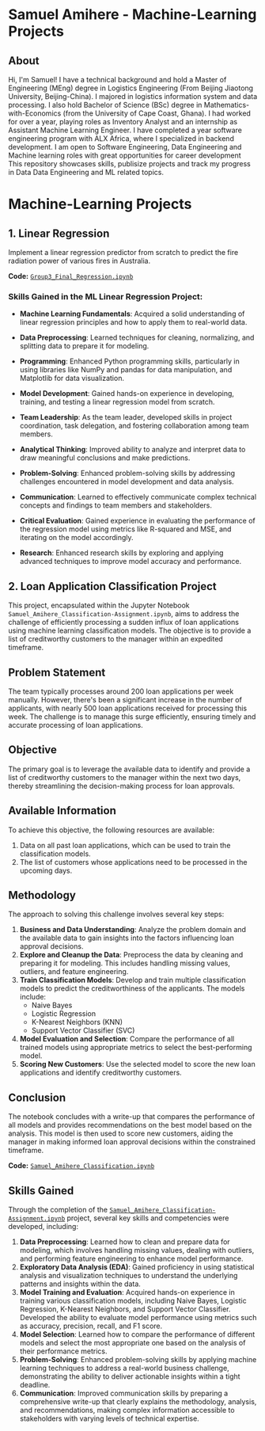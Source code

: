 # Samuel Amihere - Machine-Learning Projects
## About
Hi, I'm Samuel! I have a technical background and hold a Master of Engineering (MEng) degree in Logistics Engineering (From Beijing Jiaotong University, Beijing-China). I majored in logistics information system and data processing. I also hold Bachelor of Science (BSc) degree in Mathematics-with-Economics (from the University of Cape Coast, Ghana). I had worked for over a year, playing roles as Inventory Analyst and an internship as Assistant Machine Learning Engineer. I have completed a year software engineering program with ALX Africa, where I specialized in backend development. I am open to Software Engineering, Data Engineering and Machine learning roles with great opportunities for career development
<br>
This repository showcases skills, publisize projects and track my progress in Data Data Engineering and ML related topics.
<br>

# Machine-Learning Projects
## 1. Linear Regression
Implement a linear regression predictor from scratch to predict the fire radiation power of various fires in Australia.

**Code:** [`Group3_Final_Regression.ipynb`](https://github.com/amihere2830-ML/Machine-Learning/blob/main/Group3_Final_Regression.ipynb)

### Skills Gained in the ML Linear Regression Project:

- **Machine Learning Fundamentals**: Acquired a solid understanding of linear regression principles and how to apply them to real-world data.

- **Data Preprocessing**: Learned techniques for cleaning, normalizing, and splitting data to prepare it for modeling.

- **Programming**: Enhanced Python programming skills, particularly in using libraries like NumPy and pandas for data manipulation, and Matplotlib for data visualization.

- **Model Development**: Gained hands-on experience in developing, training, and testing a linear regression model from scratch.

- **Team Leadership**: As the team leader, developed skills in project coordination, task delegation, and fostering collaboration among team members.

- **Analytical Thinking**: Improved ability to analyze and interpret data to draw meaningful conclusions and make predictions.

- **Problem-Solving**: Enhanced problem-solving skills by addressing challenges encountered in model development and data analysis.

- **Communication**: Learned to effectively communicate complex technical concepts and findings to team members and stakeholders.

- **Critical Evaluation**: Gained experience in evaluating the performance of the regression model using metrics like R-squared and MSE, and iterating on the model accordingly.

- **Research**: Enhanced research skills by exploring and applying advanced techniques to improve model accuracy and performance.


## 2. Loan Application Classification Project

This project, encapsulated within the Jupyter Notebook `Samuel_Amihere_Classification-Assignment.ipynb`, aims to address the challenge of efficiently processing a sudden influx of loan applications using machine learning classification models. The objective is to provide a list of creditworthy customers to the manager within an expedited timeframe.

## Problem Statement

The team typically processes around 200 loan applications per week manually. However, there's been a significant increase in the number of applicants, with nearly 500 loan applications received for processing this week. The challenge is to manage this surge efficiently, ensuring timely and accurate processing of loan applications.

## Objective

The primary goal is to leverage the available data to identify and provide a list of creditworthy customers to the manager within the next two days, thereby streamlining the decision-making process for loan approvals.

## Available Information

To achieve this objective, the following resources are available:
1. Data on all past loan applications, which can be used to train the classification models.
2. The list of customers whose applications need to be processed in the upcoming days.

## Methodology

The approach to solving this challenge involves several key steps:

1. **Business and Data Understanding**: Analyze the problem domain and the available data to gain insights into the factors influencing loan approval decisions.
2. **Explore and Cleanup the Data**: Preprocess the data by cleaning and preparing it for modeling. This includes handling missing values, outliers, and feature engineering.
3. **Train Classification Models**: Develop and train multiple classification models to predict the creditworthiness of the applicants. The models include:
   - Naive Bayes
   - Logistic Regression
   - K-Nearest Neighbors (KNN)
   - Support Vector Classifier (SVC)
4. **Model Evaluation and Selection**: Compare the performance of all trained models using appropriate metrics to select the best-performing model.
5. **Scoring New Customers**: Use the selected model to score the new loan applications and identify creditworthy customers.

## Conclusion

The notebook concludes with a write-up that compares the performance of all models and provides recommendations on the best model based on the analysis. This model is then used to score new customers, aiding the manager in making informed loan approval decisions within the constrained timeframe.

**Code:** [`Samuel_Amihere_Classification.ipynb`](https://github.com/amihere2830-ML/Machine-Learning/blob/main/Samuel_Amihere_Classification-Assignment.ipynb)

## Skills Gained

Through the completion of the [`Samuel_Amihere_Classification-Assignment.ipynb`](https://github.com/amihere2830-ML/Machine-Learning/blob/main/Samuel_Amihere_Classification-Assignment.ipynb) project, several key skills and competencies were developed, including:

1. **Data Preprocessing**: Learned how to clean and prepare data for modeling, which involves handling missing values, dealing with outliers, and performing feature engineering to enhance model performance.
2. **Exploratory Data Analysis (EDA)**: Gained proficiency in using statistical analysis and visualization techniques to understand the underlying patterns and insights within the data.
3. **Model Training and Evaluation**: Acquired hands-on experience in training various classification models, including Naive Bayes, Logistic Regression, K-Nearest Neighbors, and Support Vector Classifier. Developed the ability to evaluate model performance using metrics such as accuracy, precision, recall, and F1 score.
4. **Model Selection**: Learned how to compare the performance of different models and select the most appropriate one based on the analysis of their performance metrics.
5. **Problem-Solving**: Enhanced problem-solving skills by applying machine learning techniques to address a real-world business challenge, demonstrating the ability to deliver actionable insights within a tight deadline.
6. **Communication**: Improved communication skills by preparing a comprehensive write-up that clearly explains the methodology, analysis, and recommendations, making complex information accessible to stakeholders with varying levels of technical expertise.